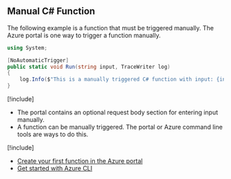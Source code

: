 ## Manual C# Function

The following example is a function that must be triggered manually. The Azure portal is one way to trigger a function manually.

```csharp
using System;

[NoAutomaticTrigger]
public static void Run(string input, TraceWriter log)
{
    log.Info($"This is a manually triggered C# function with input: {input}");
}
```

[!include[](../includes/takeaways-heading.md)]

- The portal contains an optional request body section for entering input manually.
- A function can be manually triggered. The portal or Azure command line tools are ways to do this.

[!include[](../includes/read-more-heading.md)]

- [Create your first function in the Azure portal](https://docs.microsoft.com/azure/azure-functions/functions-create-first-azure-function)
- [Get started with Azure CLI](https://docs.microsoft.com/cli/azure/get-started-with-azure-cli)
